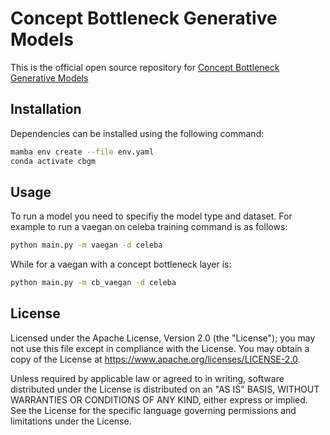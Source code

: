 # Concept Bottleneck Generative Models

This is the official open source repository for [Concept Bottleneck Generative Models](https://openreview.net/pdf?id=L9U5MJJleF)



## Installation

 Dependencies can be installed using the following command:

```bash
mamba env create --file env.yaml
conda activate cbgm
```




## Usage

To run a model you need to specifiy the model type and dataset.
For example to run a vaegan on celeba training command is as follows:

```bash
python main.py -m vaegan -d celeba
```
While for a vaegan with a concept bottleneck layer is:

```bash
python main.py -m cb_vaegan -d celeba
```


## License
Licensed under the Apache License, Version 2.0 (the "License"); you may not use this file except in compliance with the License. You may obtain a copy of the License at https://www.apache.org/licenses/LICENSE-2.0.

Unless required by applicable law or agreed to in writing, software distributed under the License is distributed on an "AS IS" BASIS, WITHOUT WARRANTIES OR CONDITIONS OF ANY KIND, either express or implied. See the License for the specific language governing permissions and limitations under the License.




